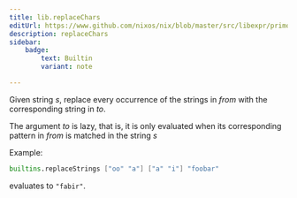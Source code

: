```yaml
---
title: lib.replaceChars
editUrl: https://www.github.com/nixos/nix/blob/master/src/libexpr/primops.cc
description: replaceChars
sidebar:
    badge: 
        text: Builtin
        variant: note

---
```


Given string *s*, replace every occurrence of the strings in *from*
with the corresponding string in *to*.

The argument *to* is lazy, that is, it is only evaluated when its corresponding pattern in *from* is matched in the string *s*

Example:

```nix
builtins.replaceStrings ["oo" "a"] ["a" "i"] "foobar"
```

evaluates to `"fabir"`.
